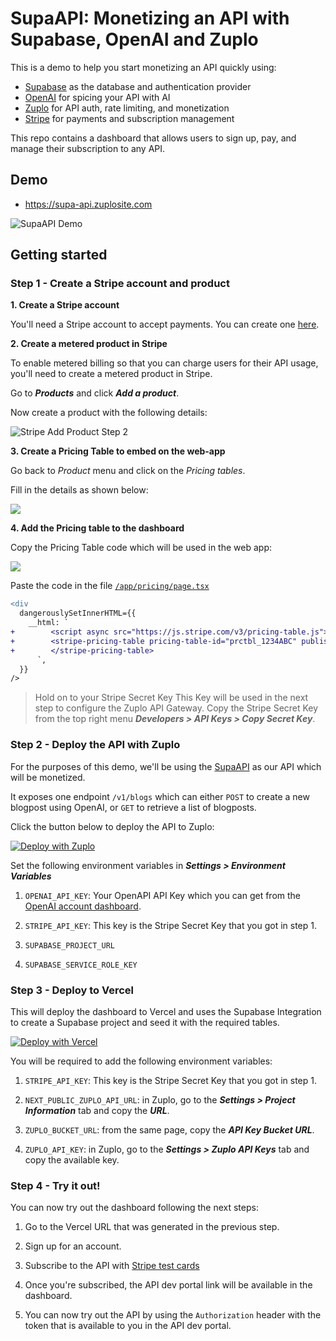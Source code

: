 # SupaAPI: Monetizing an API with Supabase, OpenAI and Zuplo

This is a demo to help you start monetizing an API quickly using:

- [Supabase](https://supabase.com) as the database and authentication provider
- [OpenAI](https://openai.com) for spicing your API with AI
- [Zuplo](https://zuplo.com) for API auth, rate limiting, and monetization
- [Stripe](https://stripe.com) for payments and subscription management

This repo contains a dashboard that allows users to sign up, pay, and manage their subscription to any API.

## Demo 

- https://supa-api.zuplosite.com

![SupaAPI Demo](./assets/supaapi-demo.png)

## Getting started

### Step 1 - Create a Stripe account and product

**1. Create a Stripe account**

You'll need a Stripe account to accept payments. You can create one [here](https://dashboard.stripe.com/register).

**2. Create a metered product in Stripe**

To enable metered billing so that you can charge users for their API usage, you'll need to create a metered product in Stripe.

Go to **_Products_** and click **_Add a product_**.

Now create a product with the following details:

![Stripe Add Product Step 2](./assets/stripe-add-product-step-2.png)

**3. Create a Pricing Table to embed on the web-app**

Go back to _Product_ menu and click on the _Pricing tables_.

Fill in the details as shown below:

![](./assets/stripe-add-pricing-table-2.png)

**4. Add the Pricing table to the dashboard**

Copy the Pricing Table code which will be used in the web app:

![](./assets/stripe-add-pricing-table-4.png)

Paste the code in the file [`/app/pricing/page.tsx`](./app/pricing/page.tsx)

```diff
<div
  dangerouslySetInnerHTML={{
    __html: `
+        <script async src="https://js.stripe.com/v3/pricing-table.js"></script>
+        <stripe-pricing-table pricing-table-id="prctbl_1234ABC" publishable-key="pk_test_1234ABC">
+        </stripe-pricing-table>
      `,
  }}
/>
```

> Hold on to your Stripe Secret Key
> This Key will be used in the next step to configure the Zuplo API Gateway.
> Copy the Stripe Secret Key from the top right menu **_Developers > API Keys > Copy Secret Key_**.

### Step 2 - Deploy the API with Zuplo

For the purposes of this demo, we'll be using the [SupaAPI](https://github.com/zuplo-samples/supa-api-zup) as our API which will be monetized.

It exposes one endpoint `/v1/blogs` which can either `POST` to create a new blogpost using OpenAI, or `GET` to retrieve a list of blogposts.

Click the button below to deploy the API to Zuplo:

[![Deploy with Zuplo](https://cdn.zuplo.com/www/zupit.svg)](http://portal.zuplo.com/zup-it?sourceRepoUrl=https://github.com/zuplo-samples/supa-api-zup)

Set the following environment variables in **_Settings > Environment Variables_**

1. `OPENAI_API_KEY`: Your OpenAPI API Key which you can get from the [OpenAI account dashboard](https://platform.openai.com/account/api-keys).

1. `STRIPE_API_KEY`: This key is the Stripe Secret Key that you got in step 1.

1. `SUPABASE_PROJECT_URL`

1. `SUPABASE_SERVICE_ROLE_KEY`

### Step 3 - Deploy to Vercel

This will deploy the dashboard to Vercel and uses the Supabase Integration to create a Supabase project and seed it with the required tables.

[![Deploy with Vercel](https://vercel.com/button)](https://vercel.com/new/clone?repository-url=https%3A%2F%2Fgithub.com%2Fzuplo-samples%2Fsupa-api-dashboard&env=STRIPE_SECRET_KEY,NEXT_PUBLIC_ZUPLO_API_URL,ZUPLO_BUCKET_URL,ZUPLO_API_KEY&envDescription=To%20create%20this%20project%2C%20you%20will%20need%20a%20Supabase%20and%20Zuplo%20account%20and%20project.&project-name=supa-api-dashboard&integration-ids=oac_VqOgBHqhEoFTPzGkPd7L0iH6&external-id=https%3A%2F%2Fgithub.com%2Fzuplo-samples%2Fsupa-api-dashboard%2Ftree%2Fmain)

You will be required to add the following environment variables:

1. `STRIPE_API_KEY`: This key is the Stripe Secret Key that you got in step 1.

1. `NEXT_PUBLIC_ZUPLO_API_URL`: in Zuplo, go to the **_Settings > Project Information_** tab and copy the **_URL_**.

1. `ZUPLO_BUCKET_URL`: from the same page, copy the **_API Key Bucket URL_**.

1. `ZUPLO_API_KEY`: in Zuplo, go to the **_Settings > Zuplo API Keys_** tab and copy the available key.

### Step 4 - Try it out! 

You can now try out the dashboard following the next steps:

1. Go to the Vercel URL that was generated in the previous step.

2. Sign up for an account.

3. Subscribe to the API with [Stripe test cards](https://stripe.com/docs/testing#cards)

4. Once you're subscribed, the API dev portal link will be available in the dashboard.

5. You can now try out the API by using the `Authorization` header with the token that is available to you in the API dev portal.
